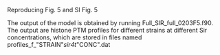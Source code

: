 Reproducing Fig. 5 and SI Fig. 5

The output of the model is obtained by running Full_SIR_full_0203F5.f90. The output are histone PTM profiles for different strains at different Sir concentrations, which are stored in files named profiles_f_"STRAIN"_sir4t_"CONC".dat
